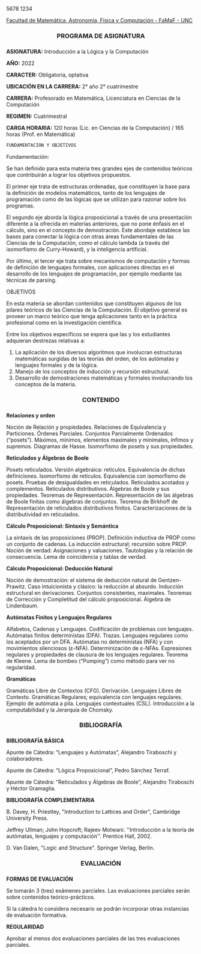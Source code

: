 ﻿5678 1234

[Facultad de Matemática, Astronomía, Física y Computación - FaMaF - UNC](https://www.famaf.unc.edu.ar/)

<center> <h3> PROGRAMA DE ASIGNATURA <h3> </center>

**ASIGNATURA:** Introducción a la Lógica y la Computación

**AÑO:** 2022

**CARACTER:** Obligatoria, optativa

**UBICACIÓN EN LA CARRERA:** 2° año 2° cuatrimestre

**CARRERA:** Profesorado en Matemática, Licenciatura en Ciencias de la Computación

**REGIMEN:** Cuatrimestral

**CARGA HORARIA:** 120 horas (Lic. en Ciencias de la Computación) / 165 horas (Prof. en Matemática)

``` sh 
FUNDAMENTACIÓN Y OBJETIVOS 
```

Fundamentación:

Se han definido para esta materia tres grandes ejes de contenidos teóricos que contribuirán a lograr los objetivos propuestos.

El primer eje trata de estructuras ordenadas, que constituyen la base para la definición de modelos matemáticos, tanto de los lenguajes de programación como de las lógicas que se utilizan para razonar sobre los programas.

El segundo eje aborda la lógica proposicional a través de una presentación diferente a la ofrecida en materias anteriores, que no pone énfasis en el cálculo, sino en el concepto de demostración. Este abordaje establece las bases para conectar la lógica con otras áreas fundamentales de las Ciencias de la Computación, como el cálculo lambda (a través del isomorfismo de Curry-Howard), y la inteligencia artificial.

Por último, el tercer eje trata sobre mecanismos de computación y formas de definición de lenguajes formales, con aplicaciones directas en el desarrollo de los lenguajes de programación, por ejemplo mediante las técnicas de parsing.

OBJETIVOS

En esta materia se abordan contenidos que constituyen algunos de los pilares teóricos de las Ciencias de la Computación. El objetivo general es proveer un marco teórico que tenga aplicaciones tanto en la práctica profesional como en la investigación científica.

Entre los objetivos específicos se espera que las y los estudiantes adquieran destrezas relativas a:

1) La aplicación de los diversos algoritmos que involucran estructuras matemáticas surgidas de las teorías del orden, de los autómatas y lenguajes formales y de la lógica.
1) Manejo de los conceptos de inducción y recursión estructural.
1) Desarrollo de demostraciones matemáticas y formales involucrando los conceptos de la materia.

<center> <h3> CONTENIDO <h3> </center>

**Relaciones y orden**

Noción de Relación y propiedades. Relaciones de Equivalencia y Particiones. Órdenes Parciales. Conjuntos Parcialmente Ordenados (“posets”). Máximos, mínimos, elementos maximales y minimales, ínfimos y supremos. Diagramas de Hasse. Isomorfismo de posets y sus propiedades.

**Reticulados y Álgebras de Boole**

Posets reticulados. Versión algebraica: retículos. Equivalencia de dichas definiciones. Isomorfismo de retículos. Equivalencia con isomorfismo de posets. Pruebas de desigualdades en reticulados. Reticulados acotados y complementos. Reticulados distributivos. Álgebras de Boole y sus propiedades. Teoremas de Representación. Representación de las álgebras de Boole finitas como álgebras de conjuntos. Teorema de Birkhoff de Representación de reticulados distributivos finitos. Caracterizaciones de la distributividad en reticulados.

**Cálculo Proposicional: Sintaxis y Semántica**

La sintaxis de las proposiciones (PROP). Definición inductiva de PROP como un conjunto de cadenas. La inducción estructural; recursión sobre PROP. Noción de verdad: Asignaciones y valuaciones. Tautologías y la relación de consecuencia. Lema de coincidencia y tablas de verdad.

**Cálculo Proposicional: Deducción Natural**

Noción de demostración: el sistema de deducción natural de Gentzen-Prawitz. Caso intuicionista y clásico: la reducción al absurdo. Inducción estructural en derivaciones. Conjuntos consistentes, maximales. Teoremas de Corrección y Completitud del cálculo proposicional. Álgebra de Lindenbaum.

**Autómatas Finitos y Lenguajes Regulares**

Alfabetos, Cadenas y Lenguajes. Codificación de problemas con lenguajes. Autómatas finitos deterministas (DFA). Trazas. Lenguajes regulares como los aceptados por un DFA. Autómatas no deterministas (NFA) y con movimientos silenciosos (ε-NFA). Determinización de ε-NFAs. Expresiones regulares y propiedades de clausura de los lenguajes regulares. Teorema de Kleene. Lema de bombeo (“Pumping”) como método para ver no regularidad.

**Gramáticas**

Gramáticas Libre de Contextos (CFG). Derivación. Lenguajes Libres de Contexto. Gramáticas Regulares; equivalencia con lenguajes regulares. Ejemplo de autómata a pila. Lenguajes contextuales (CSL). Introducción a la computabilidad y la Jerarquía de Chomsky.

<center> <h3> BIBLIOGRAFÍA <h3> </center>

**BIBLIOGRAFÍA BÁSICA**

Apunte de Cátedra: “Lenguajes y Autómatas”, Alejandro Tiraboschi y colaboradores.

Apunte de Cátedra: “Lógica Proposicional”, Pedro Sánchez Terraf.

Apunte de Cátedra: “Reticulados y Álgebras de Boole”, Alejandro Tiraboschi y Héctor Gramaglia.

**BIBLIOGRAFÍA COMPLEMENTARIA**

B. Davey, H. Priestley, "Introduction to Lattices and Order", Cambridge University Press.

Jeffrey Ullman; John Hopcroft; Rajeev Motwani. ''Introducción a la teoría de autómatas, lenguajes y computación''. Prentice Hall, 2002.

D. Van Dalen, "Logic and Structure". Springer Verlag, Berlin.

<center> <h3> EVALUACIÓN <h3> </center>

**FORMAS DE EVALUACIÓN**

Se tomarán 3 (tres) exámenes parciales. Las evaluaciones parciales serán sobre contenidos teórico-prácticos.

Si la cátedra lo considera necesario se podrán incorporar otras instancias de evaluación formativa.

**REGULARIDAD**

Aprobar al menos dos evaluaciones parciales de las tres evaluaciones parciales.
